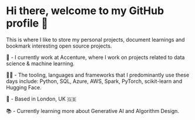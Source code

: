 # Hi there, welcome to my GitHub profile :wave:

This is where I like to store my personal projects, document learnings and bookmark interesting open source projects.

💼 - I currently work at Accenture, where I work on projects related to data science & machine learning.

👨‍💻 - The tooling, languages and frameworks that I predominantly use these days include:
Python, SQL, Azure, AWS, Spark, PyTorch, scikit-learn and Hugging Face.

📍 - Based in London, UK :uk:

📚 - Currently learning more about Generative AI and Algorithm Design.


